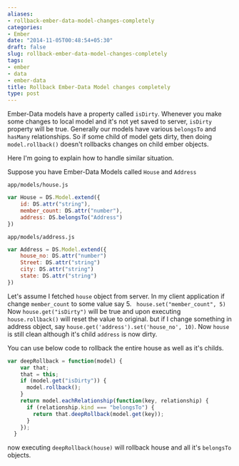 ```yaml
---
aliases:
- rollback-ember-data-model-changes-completely
categories:
- Ember
date: "2014-11-05T00:48:54+05:30"
draft: false
slug: rollback-ember-data-model-changes-completely
tags:
- ember
- data
- ember-data
title: Rollback Ember-Data Model changes completely
type: post
---
```

Ember-Data models have a property called `isDirty`. Whenever you make some changes to local model and it's not yet saved to server, `isDirty` property will be true.
Generally our models have various `belongsTo` and `hasMany` relationships. So if some child of model gets dirty, then doing `model.rollback()` doesn't rollbacks changes on child ember objects.

Here I'm going to explain how to handle similar situation.


Suppose you have Ember-Data Models called `House` and `Address`

`app/models/house.js`
```js
var House = DS.Model.extend({
	id: DS.attr("string"),
	member_count: DS.attr("number"),
	address: DS.belongsTo("Address")
})
```
`app/models/address.js`
```js
var Address = DS.Model.extend({
	house_no: DS.attr("number")
	Street: DS.attr("string")
	city: DS.attr("string")
	state: DS.attr("string")
})
```

Let's assume I fetched `house` object from server. In my client application if change `member_count` to some value say 5.
` house.set("member_count", 5)`
Now `house.get("isDirty")` will be true and upon executing `house.rollback()` will reset the value to original. but if I change something in address object, say `house.get('address').set('house_no', 10)`. Now `house` is still clean although it's child `address` is now dirty.

You can use below code to rollback the entire house as well as it's childs.

```js
var deepRollback = function(model) {
    var that;
    that = this;
    if (model.get("isDirty")) {
      model.rollback();
    }
    return model.eachRelationship(function(key, relationship) {
      if (relationship.kind === "belongsTo") {
        return that.deepRollback(model.get(key));
      }
    });
  }

```

now executing `deepRollback(house)` will rollback house and all it's `belongsTo` objects.
